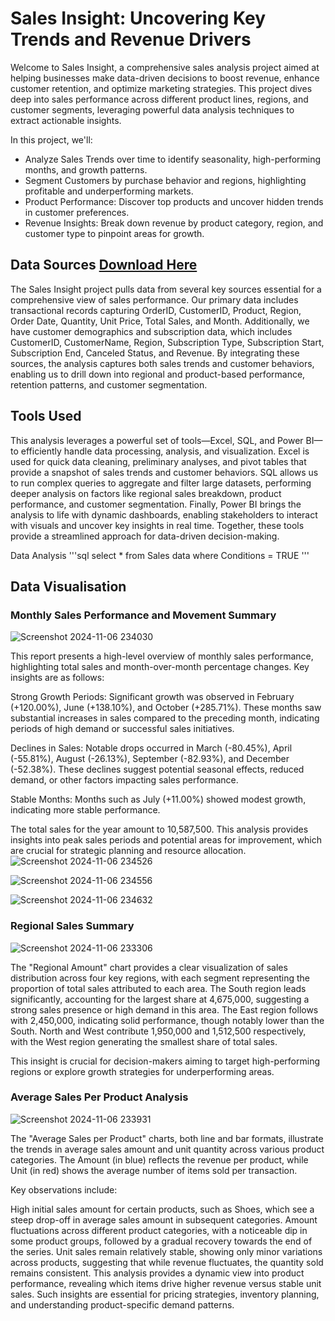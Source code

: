 # Sales Insight: Uncovering Key Trends and Revenue Drivers
Welcome to Sales Insight, a comprehensive sales analysis project aimed at helping businesses make data-driven decisions to boost revenue, enhance customer retention, and optimize marketing strategies. This project dives deep into sales performance across different product lines, regions, and customer segments, leveraging powerful data analysis techniques to extract actionable insights. 

In this project, we'll:
- Analyze Sales Trends over time to identify seasonality, high-performing months, and growth patterns.
- Segment Customers by purchase behavior and regions, highlighting profitable and underperforming markets.
 - Product Performance: Discover top products and uncover hidden trends in customer preferences.
- Revenue Insights: Break down revenue by product category, region, and customer type to pinpoint areas for growth.

## Data Sources [Download Here](https://www.microsoft.com)
The Sales Insight project pulls data from several key sources essential for a comprehensive view of sales performance. Our primary data includes transactional records capturing OrderID, CustomerID, Product, Region, Order Date, Quantity, Unit Price, Total Sales, and Month. Additionally, we have customer demographics and subscription data, which includes CustomerID, CustomerName, Region, Subscription Type, Subscription Start, Subscription End, Canceled Status, and Revenue. By integrating these sources, the analysis captures both sales trends and customer behaviors, enabling us to drill down into regional and product-based performance, retention patterns, and customer segmentation.

## Tools Used 
This analysis leverages a powerful set of tools—Excel, SQL, and Power BI—to efficiently handle data processing, analysis, and visualization. Excel is used for quick data cleaning, preliminary analyses, and pivot tables that provide a snapshot of sales trends and customer behaviors. SQL allows us to run complex queries to aggregate and filter large datasets, performing deeper analysis on factors like regional sales breakdown, product performance, and customer segmentation. Finally, Power BI brings the analysis to life with dynamic dashboards, enabling stakeholders to interact with visuals and uncover key insights in real time. Together, these tools provide a streamlined approach for data-driven decision-making.

Data Analysis
'''sql
select * from Sales data
where Conditions = TRUE
'''

## Data Visualisation

### Monthly Sales Performance and Movement Summary
![Screenshot 2024-11-06 234030](https://github.com/user-attachments/assets/5f9a0a6e-ec3d-4ef1-8681-27ef2e47feb4)

This report presents a high-level overview of monthly sales performance, highlighting total sales and month-over-month percentage changes. Key insights are as follows:

Strong Growth Periods: Significant growth was observed in February (+120.00%), June (+138.10%), and October (+285.71%). These months saw substantial increases in sales compared to the preceding month, indicating periods of high demand or successful sales initiatives.

Declines in Sales: Notable drops occurred in March (-80.45%), April (-55.81%), August (-26.13%), September (-82.93%), and December (-52.38%). These declines suggest potential seasonal effects, reduced demand, or other factors impacting sales performance.

Stable Months: Months such as July (+11.00%) showed modest growth, indicating more stable performance.

The total sales for the year amount to 10,587,500. This analysis provides insights into peak sales periods and potential areas for improvement, which are crucial for strategic planning and resource allocation.
![Screenshot 2024-11-06 234526](https://github.com/user-attachments/assets/0877c53f-47e3-414d-8c2f-fb2f56897eea)

![Screenshot 2024-11-06 234556](https://github.com/user-attachments/assets/4bb6abab-982d-44a1-96cb-f9fe8d7d690c)

![Screenshot 2024-11-06 234632](https://github.com/user-attachments/assets/1bb82e7d-8e65-4420-a89f-551d9d68985b)

### Regional Sales Summary
![Screenshot 2024-11-06 233306](https://github.com/user-attachments/assets/57257066-e960-47b8-a117-36f72cbbe2d5)

The "Regional Amount" chart provides a clear visualization of sales distribution across four key regions, with each segment representing the proportion of total sales attributed to each area. The South region leads significantly, accounting for the largest share at 4,675,000, suggesting a strong sales presence or high demand in this area. The East region follows with 2,450,000, indicating solid performance, though notably lower than the South. North and West contribute 1,950,000 and 1,512,500 respectively, with the West region generating the smallest share of total sales.

This insight is crucial for decision-makers aiming to target high-performing regions or explore growth strategies for underperforming areas.

### Average Sales Per Product Analysis
![Screenshot 2024-11-06 233931](https://github.com/user-attachments/assets/1184510e-e6e2-4365-a5fe-dc618038760f)

The "Average Sales per Product" charts, both line and bar formats, illustrate the trends in average sales amount and unit quantity across various product categories. The Amount (in blue) reflects the revenue per product, while Unit (in red) shows the average number of items sold per transaction.

Key observations include:

High initial sales amount for certain products, such as Shoes, which see a steep drop-off in average sales amount in subsequent categories.
Amount fluctuations across different product categories, with a noticeable dip in some product groups, followed by a gradual recovery towards the end of the series.
Unit sales remain relatively stable, showing only minor variations across products, suggesting that while revenue fluctuates, the quantity sold remains consistent.
This analysis provides a dynamic view into product performance, revealing which items drive higher revenue versus stable unit sales. Such insights are essential for pricing strategies, inventory planning, and understanding product-specific demand patterns.
